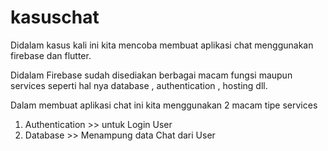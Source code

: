 # kasuschat

Didalam kasus kali ini kita mencoba membuat aplikasi chat menggunakan firebase dan flutter.

Didalam Firebase sudah disediakan berbagai macam fungsi maupun services seperti hal nya database , authentication , hosting dll.

Dalam membuat aplikasi chat ini kita menggunakan 2 macam tipe services

1.  Authentication >> untuk Login User
2.  Database >> Menampung data Chat dari User